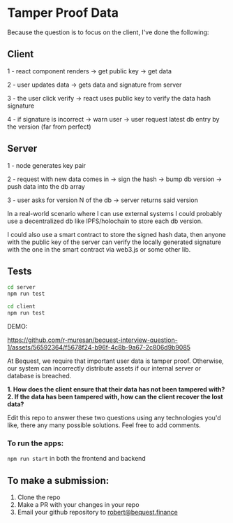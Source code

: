 # Tamper Proof Data

Because the question is to focus on the client, I've done the following: 

## Client

1 - react component renders -> get public key -> get data

2 - user updates data -> gets data and signature from server

3 - the user click verify -> react uses public key to verify the data hash signature 

4 - if signature is incorrect -> warn user -> user request latest db entry by the version (far from perfect)

## Server

1 - node generates key pair

2 - request with new data comes in -> sign the hash -> bump db version -> push data into the db array

3 - user asks for version N of the db -> server returns said version

In a real-world scenario where I can use external systems I could probably use a decentralized db like IPFS/holochain to store each db version.

I could also use a smart contract to store the signed hash data, then anyone with the public key of the server can verify the locally generated signature with the one in the smart contract via web3.js or some other lib.

## Tests

```bash
cd server
npm run test
```

```bash
cd client
npm run test
```

DEMO: 

https://github.com/r-muresan/bequest-interview-question-1/assets/56592364/f5678f24-b96f-4c8b-9a67-2c806d9b9085

At Bequest, we require that important user data is tamper proof. Otherwise, our system can incorrectly distribute assets if our internal server or database is breached. 

**1. How does the client ensure that their data has not been tampered with?**
<br />
**2. If the data has been tampered with, how can the client recover the lost data?**


Edit this repo to answer these two questions using any technologies you'd like, there any many possible solutions. Feel free to add comments.

### To run the apps:
```npm run start``` in both the frontend and backend

## To make a submission:
1. Clone the repo
2. Make a PR with your changes in your repo
3. Email your github repository to robert@bequest.finance
